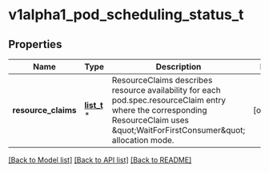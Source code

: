 # v1alpha1_pod_scheduling_status_t

## Properties
Name | Type | Description | Notes
------------ | ------------- | ------------- | -------------
**resource_claims** | [**list_t**](v1alpha1_resource_claim_scheduling_status.md) \* | ResourceClaims describes resource availability for each pod.spec.resourceClaim entry where the corresponding ResourceClaim uses \&quot;WaitForFirstConsumer\&quot; allocation mode. | [optional] 

[[Back to Model list]](../README.md#documentation-for-models) [[Back to API list]](../README.md#documentation-for-api-endpoints) [[Back to README]](../README.md)


